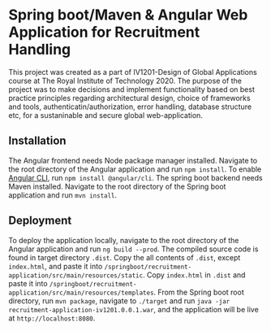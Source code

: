 # Spring boot/Maven & Angular Web Application for Recruitment Handling

This project was created as a part of IV1201-Design of Global Applications course at The Royal Institute of Technology 2020.
The purpose of the project was to make decisions and implement functionality based on best practice principles regarding architectural design, choice of frameworks and tools, authenticatin/authorization, error handling, database structure etc, for a sustaninable and secure global web-application.

## Installation

The Angular frontend needs Node package manager installed. Navigate to the root directory of the Angular application and run `npm install`. To enable [Angular CLI](https://github.com/angular/angular-cli), run `npm install @angular/cli`.
The spring boot backend needs Maven installed. Navigate to the root directory of the Spring boot application and run `mvn install`.

## Deployment

To deploy the application locally, navigate to the root directory of the Angular application and run `ng build --prod`. The compiled source code is found in target directory `.dist`. Copy the all contents of `.dist`, except `index.html`, and paste it into `/springboot/recruitment-application/src/main/resources/static`. Copy `index.html` in `.dist` and paste it into `/springboot/recruitment-application/src/main/resources/templates`. From the Spring boot root directory, run `mvn package`, navigate to `./target` and run `java -jar recruitment-application-iv1201.0.0.1.war`, and the application will be live at `http://localhost:8080`.


